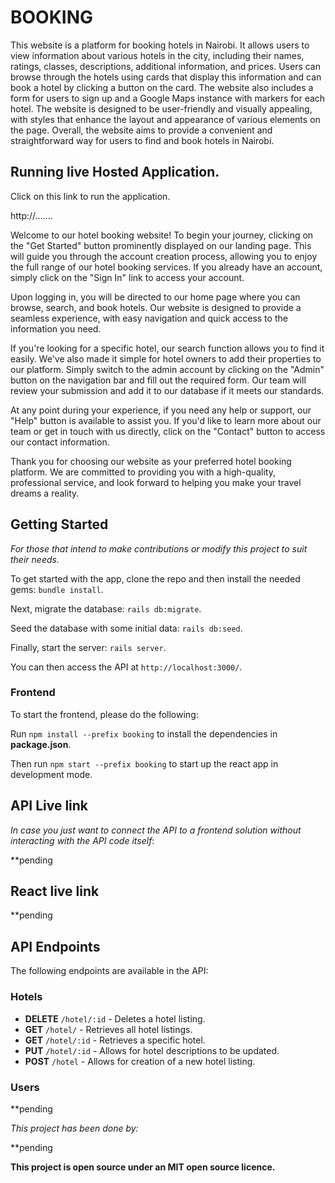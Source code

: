 # BOOKING 

This website is a platform for booking hotels in Nairobi. It allows users to view information about various hotels in the city, including their names, ratings, classes, descriptions, additional information, and prices. Users can browse through the hotels using cards that display this information and can book a hotel by clicking a button on the card. The website also includes a form for users to sign up and a Google Maps instance with markers for each hotel. The website is designed to be user-friendly and visually appealing, with styles that enhance the layout and appearance of various elements on the page. Overall, the website aims to provide a convenient and straightforward way for users to find and book hotels in Nairobi.

## Running live Hosted Application.

Click on this link to run the application.

http://.......  

Welcome to our hotel booking website! To begin your journey, clicking on the "Get Started" button prominently displayed on our landing page. This will guide you through the account creation process, allowing you to enjoy the full range of our hotel booking services. If you already have an account, simply click on the "Sign In" link to access your account.

Upon logging in, you will be directed to our home page where you can browse, search, and book hotels. Our website is designed to provide a seamless experience, with easy navigation and quick access to the information you need.

If you're looking for a specific hotel, our search function allows you to find it easily. We've also made it simple for hotel owners to add their properties to our platform. Simply switch to the admin account by clicking on the "Admin" button on the navigation bar and fill out the required form. Our team will review your submission and add it to our database if it meets our standards.

At any point during your experience, if you need any help or support, our "Help" button is available to assist you. If you'd like to learn more about our team or get in touch with us directly, click on the "Contact" button to access our contact information.

Thank you for choosing our website as your preferred hotel booking platform. We are committed to providing you with a high-quality, professional service, and look forward to helping you make your travel dreams a reality.






## Getting Started

_For those that intend to make contributions or modify this project to suit their needs._

To get started with the app, clone the repo and then install the needed gems: `bundle install`.

Next, migrate the database: `rails db:migrate`.

Seed the database with some initial data: `rails db:seed`.

Finally, start the server: `rails server`.

You can then access the API at `http://localhost:3000/`.

### Frontend

To start the frontend, please do the following:

Run `npm install --prefix booking` to install the dependencies in **package.json**.

Then run `npm start --prefix booking` to start up the react app in development mode.

## API Live link

_In case you just want to connect the API to a frontend solution without interacting with the API code itself_:

**pending

## React live link

**pending

## API Endpoints

The following endpoints are available in the API:

### Hotels

- **DELETE** `/hotel/:id` - Deletes a hotel listing.
- **GET** `/hotel/` - Retrieves all hotel listings.
- **GET** `/hotel/:id` - Retrieves a specific hotel.
- **PUT** `/hotel/:id` - Allows for hotel descriptions to be updated.
- **POST** `/hotel` - Allows for creation of a new hotel listing.

### Users

**pending


_This project has been done by:_

**pending

**This project is open source under an MIT open source licence.**